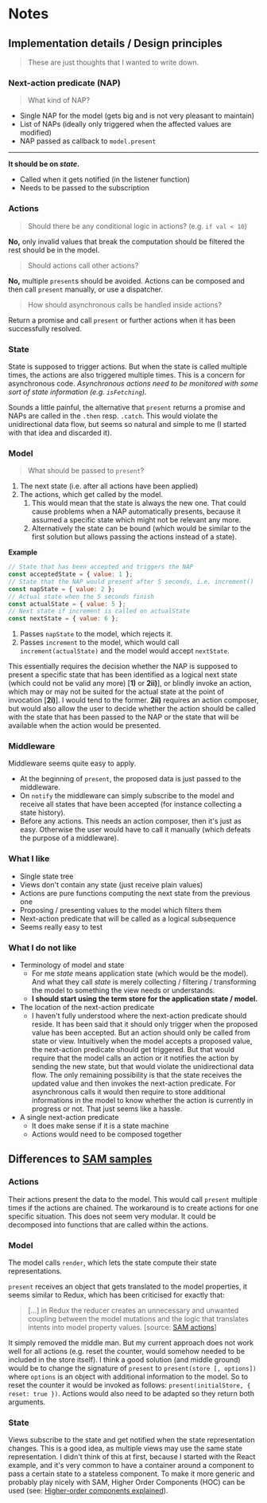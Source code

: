 # Notes

## Implementation details / Design principles

> These are just thoughts that I wanted to write down.

### Next-action predicate (NAP)

> What kind of NAP?

- Single NAP for the model (gets big and is not very pleasant to maintain)
- List of NAPs (ideally only triggered when the affected values are modified)
- NAP passed as callback to `model.present`

--------------------------------------------------------------------------------

**It should be on *state*.**

- Called when it gets notified (in the listener function)
- Needs to be passed to the subscription

### Actions

> Should there be any conditional logic in actions? (e.g. `if val < 10`)

**No,** only invalid values that break the computation should be filtered the
rest should be in the model.

> Should actions call other actions?

**No,** multiple `present`s should be avoided. Actions can be composed and then
call `present` manually, or use a dispatcher.

> How should asynchronous calls be handled inside actions?

Return a promise and call `present` or further actions when it has been
successfully resolved.

### State

State is supposed to trigger actions. But when the state is called multiple
times, the actions are also triggered multiple times. This is a concern for
asynchronous code. *Asynchronous actions need to be monitored with some sort of
state information (e.g. `isFetching`).*

Sounds a little painful, the alternative that `present` returns a promise and
NAPs are called in the `.then` resp. `.catch`. This would violate the
unidirectional data flow, but seems so natural and simple to me (I started with
that idea and discarded it).

### Model

> What should be passed to `present`?

1. The next state (i.e. after all actions have been applied)
2. The actions, which get called by the model.
    1. This would mean that the state is always the new one. That could cause
      problems when a NAP automatically presents, because it assumed
      a specific state which might not be relevant any more.
    2. Alternatively the state can be bound (which would be similar to the first
      solution but allows passing the actions instead of a state).

**Example**

```javascript
// State that has been accepted and triggers the NAP
const acceptedState = { value: 1 };
// State that the NAP would present after 5 seconds, i.e. increment()
const napState = { value: 2 };
// Actual state when the 5 seconds finish
const actualState = { value: 5 };
// Next state if increment is called on actualState
const nextState = { value: 6 };
```

1. Passes `napState` to the model, which rejects it.
2. Passes `increment` to the model, which would call `increment(actualState)`
  and the model would accept `nextState`.

This essentially requires the decision whether the NAP is supposed to present
a specific state that has been identified as a logical next state (which could
not be valid any more) [**1)** or **2ii)**], or blindly invoke an action, which
may or may not be suited for the actual state at the point of invocation
[**2i)**]. I would tend to the former. **2ii)** requires an action composer, but
would also allow the user to decide whether the action should be called with the
state that has been passed to the NAP or the state that will be available when
the action would be presented.


### Middleware

Middleware seems quite easy to apply.

- At the beginning of `present`, the proposed data is just passed to the
    middleware.
- On `notify` the middleware can simply subscribe to the model and receive all
    states that have been accepted (for instance collecting a state history).
- Before any actions. This needs an action composer, then it's just as easy.
    Otherwise the user would have to call it manually (which defeats the purpose
    of a middleware).

### What I like

- Single state tree
- Views don't contain any state (just receive plain values)
- Actions are pure functions computing the next state from the previous one
- Proposing / presenting values to the model which filters them
- Next-action predicate that will be called as a logical subsequence
- Seems really easy to test

### What I do not like

- Terminology of model and state
  - For me *state* means application state (which would be the model). And what
      they call *state* is merely collecting / filtering / transforming the
      model to something the view needs or understands.
  - **I should start using the term store for the application state / model.**
- The location of the next-action predicate
  - I haven't fully understood where the next-action predicate should reside. It
      has been said that it should only trigger when the proposed value has been
      accepted. But an action should only be called from state or view.
      Intuitively when the model accepts a proposed value, the next-action
      predicate should get triggered.  But that would require that the model
      calls an action or it notifies the action by sending the new state, but
      that would violate the unidirectional data flow.  The only remaining
      possibility is that the state receives the updated value and then invokes
      the next-action predicate. For asynchronous calls it would then require to
      store additional informations in the model to know whether the action is
      currently in progress or not. That just seems like a hassle.
- A single next-action predicate
  - It does make sense if it is a state machine
  - Actions would need to be composed together

## Differences to [SAM samples][sam-samples]

### Actions

Their actions present the data to the model. This would call `present` multiple
times if the actions are chained. The workaround is to create actions for one
specific situation. This does not seem very modular. It could be decomposed into
functions that are called within the actions.

### Model

The model calls `render`, which lets the state compute their state
representations.

`present` receives an object that gets translated to the model properties, it
seems similar to Redux, which has been criticised for exactly that:

> [...] in Redux the reducer creates an unnecessary and unwanted coupling between the
> model mutations and the logic that translates intents into model property
> values. [source: [SAM actions][sam.js-actions]]

It simply removed the middle man. But my current approach does not work well for
all actions (e.g. reset the counter, would somehow needed to be included in the
store itself). I think a good solution (and middle ground) would be to change
the signature of `present` to `present(store [, options])` where `options` is an
object with additional information to the model. So to reset the counter it
would be invoked as follows: `present(initialStore, { reset: true })`. Actions
would also need to be adapted so they return both arguments.

### State

Views subscribe to the state and get notified when the state representation
changes. This is a good idea, as multiple views may use the same state
representation. I didn't think of this at first, because I started with the
React example, and it's very common to have a container around a component to
pass a certain state to a stateless component. To make it more generic and
probably play nicely with SAM, Higher Order Components (HOC) can be used (see:
[Higher-order components explained][hoc-explained]).

[hoc-explained]: https://facebook.github.io/react/blog/2016/07/13/mixins-considered-harmful.html#higher-order-components-explained
[sam.js-actions]: http://sam.js.org/#actions
[sam-samples]: https://github.com/jdubray/sam-samples
